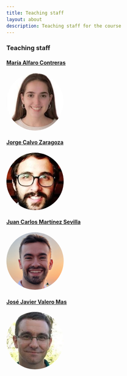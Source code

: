 ```yaml
---
title: Teaching staff
layout: about
description: Teaching staff for the course
---
```



<style>
img {
  border-radius: 50%;
}
</style>


### Teaching staff
#### [María Alfaro Contreras](mailto:malfaro@dlsi.ua.es)
<img src="images/maria.jpg" alt="María Alfaro Contreras" width="150" height="150" />

#### [Jorge Calvo Zaragoza](mailto:jcalvo@dlsi.ua.es)
<img src="images/jorge.jpg" alt="Jorge Calvo Zaragoza" width="150" height="150" />

#### [Juan Carlos Martínez Sevilla](mailto:jcms9@gcloud.ua.es )
<img src="images/jcm.png" alt="Juan Carlos Martínez Sevilla" width="150" height="150" />

#### [José Javier Valero Mas](mailto:jjvalero@dlsi.ua.es)
<img src="images/valero.jpeg" alt="José Javier Valero Mas" width="150" height="150" />

